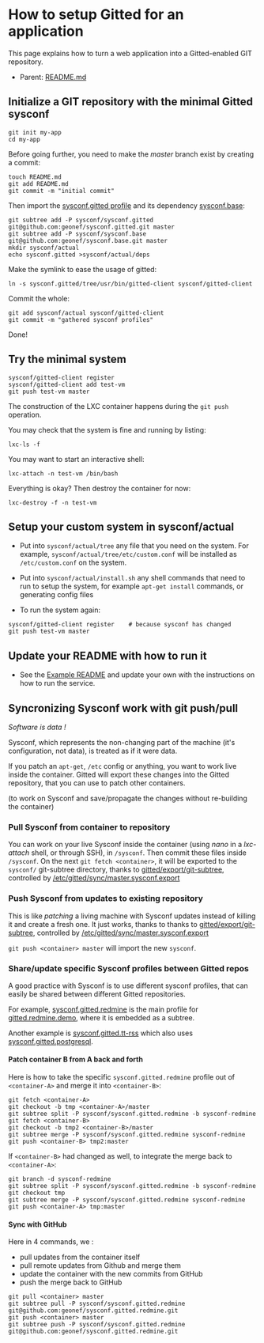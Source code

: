 # How to setup Gitted for an application

This page explains how to turn a web application into a Gitted-enabled
GIT repository.

* Parent: [README.md](../README.md)


## Initialize a GIT repository with the minimal Gitted sysconf

```
git init my-app
cd my-app
```

Before going further, you need to make the *master* branch exist by
creating a commit:
```
touch README.md
git add README.md
git commit -m "initial commit"
```

Then import the
[sysconf.gitted profile](https://github.com/geonef/sysconf.gitted) and
its dependency [sysconf.base](https://github.com/geonef/sysconf.base):

```
git subtree add -P sysconf/sysconf.gitted git@github.com:geonef/sysconf.gitted.git master
git subtree add -P sysconf/sysconf.base git@github.com:geonef/sysconf.base.git master
mkdir sysconf/actual
echo sysconf.gitted >sysconf/actual/deps
```

Make the symlink to ease the usage of gitted:
```
ln -s sysconf.gitted/tree/usr/bin/gitted-client sysconf/gitted-client
```

Commit the whole:
```
git add sysconf/actual sysconf/gitted-client
git commit -m "gathered sysconf profiles"
```
Done!


## Try the minimal system

```
sysconf/gitted-client register
sysconf/gitted-client add test-vm
git push test-vm master
```

The construction of the LXC container happens during the ```git
push``` operation.

You may check that the system is fine and running by listing:
```
lxc-ls -f
```

You may want to start an interactive shell:
```
lxc-attach -n test-vm /bin/bash
```

Everything is okay? Then destroy the container for now:
```
lxc-destroy -f -n test-vm
```

## Setup your custom system in sysconf/actual

* Put into ```sysconf/actual/tree``` any file that you need on
  the system. For example,
  ```sysconf/actual/tree/etc/custom.conf``` will be installed
  as ```/etc/custom.conf``` on the system.
  
* Put into ```sysconf/actual/install.sh``` any shell commands
  that need to run to setup the system, for example ```apt-get
  install``` commands, or generating config files

* To run the system again:
```
sysconf/gitted-client register    # because sysconf has changed
git push test-vm master
```

## Update your README with how to run it

* See the [Example README](example-of-readme.md) and update your own
  with the instructions on how to run the service.

## Syncronizing Sysconf work with git push/pull

_Software is data !_

Sysconf, which represents the non-changing part of the machine (it's configuration, not data), is treated as if it were data.

If you patch an ```apt-get```, ```/etc``` config  or anything, you want to work live inside the container. Gitted will export these changes into the Gitted repository, that you can use to patch other containers.

(to work on Sysconf and save/propagate the changes without re-building the container)
### Pull Sysconf from container to repository

You can work on your live Sysconf inside the container (using _nano_ in a _lxc-attach_ shell, or through SSH), in ```/sysconf```. Then commit these files inside ```/sysconf```. On the next ```git fetch <container>```, it will be exported to the ```sysconf/``` git-subtree directory, thanks to [gitted/export/git-subtree](../tree/usr/share/gitted/export/git-subtree), controlled by
[/etc/gitted/sync/master.sysconf.export](../tree/etc/gitted/sync/master.sysconf.export)

### Push Sysconf from updates to existing repository

This is like _patching_ a living machine with Sysconf updates instead of killing it and create a fresh one.
It just works, thanks to  thanks to [gitted/export/git-subtree](../tree/usr/share/gitted/import/git-subtree), controlled by [/etc/gitted/sync/master.sysconf.export](../tree/etc/gitted/sync/master.sysconf.import)

```git push <container> master``` will import the new ```sysconf```.

### Share/update specific Sysconf profiles between Gitted repos

A good practice with Sysconf is to use different sysconf profiles, that can easily be shared between different Gitted repositories.

For example, [sysconf.gitted.redmine](https://github.com/geonef/sysconf.gitted.redmine) is the main profile for [gitted.redmine.demo](https://github.com/geonef/gitted.redmine.demo), where it is embedded as a subtree.

Another example is [sysconf.gitted.tt-rss](https://github.com/geonef/sysconf.gitted.tt-rss) which also uses [sysconf.gitted.postgresql](https://github.com/geonef/sysconf.gitted.postgresql).

#### Patch container B from A back and forth

Here is how to take the specific ```sysconf.gitted.redmine``` profile out of ```<container-A>``` and merge it into ```<container-B>```:
```
git fetch <container-A>
git checkout -b tmp <container-A>/master
git subtree split -P sysconf/sysconf.gitted.redmine -b sysconf-redmine
git fetch <container-B>
git checkout -b tmp2 <container-B>/master
git subtree merge -P sysconf/sysconf.gitted.redmine sysconf-redmine
git push <container-B> tmp2:master
```

If ```<container-B>``` had changed as well, to integrate the merge back to ```<container-A>```:
```
git branch -d sysconf-redmine
git subtree split -P sysconf/sysconf.gitted.redmine -b sysconf-redmine
git checkout tmp
git subtree merge -P sysconf/sysconf.gitted.redmine sysconf-redmine
git push <container-A> tmp:master
```

#### Sync with GitHub

Here in 4 commands, we :
* pull updates from the container itself
* pull remote updates from Github and merge them
* update the container with the new commits from GitHub
* push the merge back to GitHub

```
git pull <container> master
git subtree pull -P sysconf/sysconf.gitted.redmine git@github.com:geonef/sysconf.gitted.redmine.git
git push <container> master
git subtree push -P sysconf/sysconf.gitted.redmine git@github.com:geonef/sysconf.gitted.redmine.git
```
